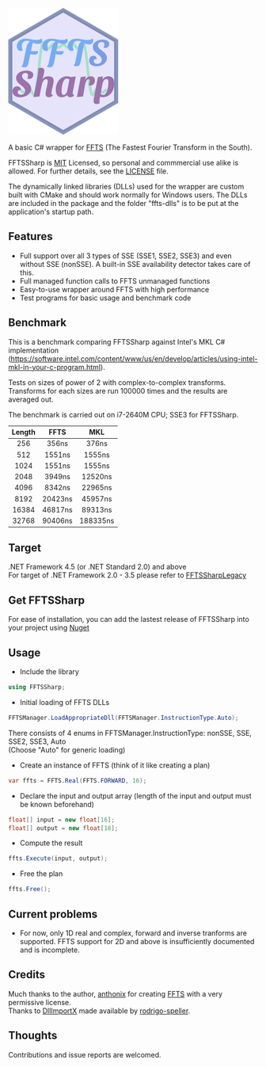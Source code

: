 ![FFTSSharp Logo](https://github.com/PetterPet01/FFTSSharp/blob/main/logo.png?raw=true "FFTSSharp - Wrapper for FFTS")

A basic C# wrapper for [FFTS](https://github.com/anthonix/ffts) (The Fastest Fourier Transform in the South).

FFTSSharp is [MIT](https://opensource.org/licenses/MIT) Licensed, so personal and commmercial use alike is allowed. For further details, see the [LICENSE](LICENSE) file.

The dynamically linked libraries (DLLs) used for the wrapper are custom built with CMake and should work normally for Windows users. The DLLs are included in the package and the folder "ffts-dlls" is to be put at the application's startup path.

## Features
* Full support over all 3 types of SSE (SSE1, SSE2, SSE3) and even without SSE (nonSSE). A built-in SSE availability detector takes care of this.
* Full managed function calls to FFTS unmanaged functions
* Easy-to-use wrapper around FFTS with high performance
* Test programs for basic usage and benchmark code

## Benchmark
This is a benchmark comparing FFTSSharp against Intel's MKL C# implementation (https://software.intel.com/content/www/us/en/develop/articles/using-intel-mkl-in-your-c-program.html).

Tests on sizes of power of 2 with complex-to-complex transforms. Transforms for each sizes are run 100000 times and the results are averaged out.

The benchmark is carried out on i7-2640M CPU; SSE3 for FFTSSharp.

| Length |   FFTS  |    MKL   |
|:------:|:-------:|:--------:|
|   256  |  356ns  |   376ns  |
|   512  |  1551ns |  1555ns  |
|  1024  |  1551ns |  1555ns  |
|  2048  |  3949ns |  12520ns |
|  4096  |  8342ns |  22965ns |
|  8192  | 20423ns |  45957ns |
|  16384 | 46817ns |  89313ns |
|  32768 | 90406ns | 188335ns |

## Target
.NET Framework 4.5 (or .NET Standard 2.0) and above\
For target of .NET Framework 2.0 - 3.5 please refer to [FFTSSharpLegacy](FFTSSharpLegacy)

## Get FFTSSharp
For ease of installation, you can add the lastest release of FFTSSharp into your project using [Nuget]()

## Usage
* Include the library
```cs
using FFTSSharp;
```
* Initial loading of FFTS DLLs
```cs
FFTSManager.LoadAppropriateDll(FFTSManager.InstructionType.Auto);
```
There consists of 4 enums in FFTSManager.InstructionType: nonSSE, SSE, SSE2, SSE3, Auto\
(Choose "Auto" for generic loading)
* Create an instance of FFTS (think of it like creating a plan)
```cs
var ffts = FFTS.Real(FFTS.FORWARD, 16);
```
* Declare the input and output array (length of the input and output must be known beforehand)
```cs
float[] input = new float[16];
float[] output = new float[18];
```
* Compute the result
```cs
ffts.Execute(input, output);
```
* Free the plan
```cs
ffts.Free();
```

## Current problems
* For now, only 1D real and complex, forward and inverse tranforms are supported. FFTS support for 2D and above is insufficiently documented and is incomplete.

## Credits
Much thanks to the author, [anthonix](https://github.com/anthonix) for creating [FFTS](https://github.com/anthonix/ffts) with a very permissive license.\
Thanks to [DllImportX](https://github.com/rodrigo-speller/DllImportX) made available by [rodrigo-speller](https://github.com/rodrigo-speller).

## Thoughts
Contributions and issue reports are welcomed.


